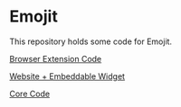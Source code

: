 # Emojit
This repository holds some code for Emojit.

<!-- Following monorepo instructions in https://valcker.medium.com/configuring-typescript-monorepo-with-eslint-prettier-and-webstorm-61a71f218104. -->

[Browser Extension Code](./extension)

[Website + Embeddable Widget](./site)

[Core Code](./core)
